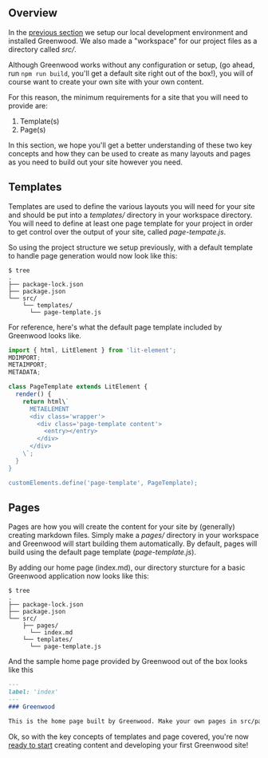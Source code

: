 
## Overview
In the [previous section](/getting-started/project-setup) we setup our local development environment and installed Greenwood.  We also made a "workspace" for our project files as a directory called _src/_.

Although Greenwood works without any configuration or setup, (go ahead, run `npm run build`, you'll get a default site right out of the box!), you will of course want to create your own site with your own content.  

For this reason, the minimum requirements for a site that you will need to provide are:
1. Template(s)
1. Page(s)

In this section, we hope you'll get a better understanding of these two key concepts and how they can be used to create as many layouts and pages as you need to build out your site however you need.


## Templates
Templates are used to define the various layouts you will need for your site and should be put into a _templates/_ directory in your workspace directory.  You will need to define at least one page template for your project in order to get control over the output of your site, called _page-tempate.js_. 


So using the project structure we setup previously, with a default template to handle page generation would now look like this:
```shell
$ tree
.
├── package-lock.json
├── package.json
└── src/
    └── templates/
      └── page-template.js
```

For reference, here's what the default page template included by Greenwood looks like.
```javascript
import { html, LitElement } from 'lit-element';
MDIMPORT;
METAIMPORT;
METADATA;

class PageTemplate extends LitElement {
  render() {
    return html\`
      METAELEMENT
      <div class='wrapper'>
        <div class='page-template content'>
          <entry></entry>
        </div>
      </div>
    \`;
  }
}

customElements.define('page-template', PageTemplate);
```


## Pages
Pages are how you will create the content for your site by (generally) creating markdown files.  Simply make a _pages/_ directory in your workspace and Greenwood will start building them automatically.  By default, pages will build using the default page template (_page-template.js_).

By adding our home page (index.md), our directory sturcture for a basic Greenwood application now looks like this:
```shell
$ tree
.
├── package-lock.json
├── package.json
└── src/
    ├── pages/
      └── index.md
    └── templates/
      └── page-template.js
```

And the sample home page provided by Greenwood out of the box looks like this
```md
---
label: 'index'
---
### Greenwood

This is the home page built by Greenwood. Make your own pages in src/pages/index.js!
```


Ok, so with the key concepts of templates and page covered, you're now [ready to start](/getting-started/creating-content/) creating content and developing your first Greenwood site!